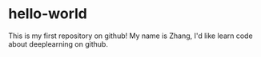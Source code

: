 # hello-world
This is my first repository on github!
My name is Zhang, I'd like learn code about deeplearning on github.
